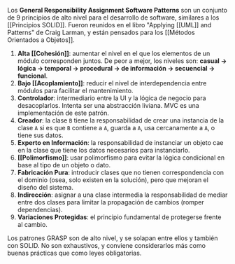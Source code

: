 Los **General Responsibility Assignment Software Patterns** son un conjunto de 9 principios de alto nivel para el desarrollo de software, similares a los [[Principios SOLID]]. Fueron reunidos en el libro "Applying [[UML]] and Patterns" de Craig Larman, y están pensados para los [[Métodos Orientados a Objetos]].

1. **Alta [[Cohesión]]**: aumentar el nivel en el que los elementos de un módulo corresponden juntos. De peor a mejor, los niveles son: **casual $\rightarrow$ lógica $\rightarrow$ temporal $\rightarrow$ procedural $\rightarrow$ de información $\rightarrow$ secuencial $\rightarrow$ funcional**.
2. **Bajo [[Acoplamiento]]**: reducir el nivel de interdependencia entre módulos para facilitar el mantenimiento.
3. **Controlador**: intermediario entre la UI y la lógica de negocio para desacoplarlos. Intenta ser una abstracción liviana. MVC es una implementación de este patrón.
4. **Creador**: la clase `B` tiene la responsabilidad de crear una instancia de la clase `A` si es que `B` contiene a `A`, guarda a `A`, usa cercanamente a `A`, o tiene sus datos.
5. **Experto en Información**: la responsabilidad de instanciar un objeto cae en la clase que tiene los datos necesarios para instanciarlo.
6. **[[Polimorfismo]]**: usar polimorfismo para evitar la lógica condicional en base al tipo de un objeto o dato.
7. **Fabricación Pura**: introducir clases que no tienen correspondencia con el dominio (osea, solo existen en la solución), pero que mejoran el diseño del sistema.
8. **Indirección**: asignar a una clase intermedia la responsabilidad de mediar entre dos clases para limitar la propagación de cambios (romper dependencias).
9. **Variaciones Protegidas**: el principio fundamental de protegerse frente al cambio.

Los patrones GRASP son de alto nivel, y se solapan entre ellos y también con SOLID. No son exhaustivos, y conviene considerarlos más como buenas prácticas que como leyes obligatorias.
